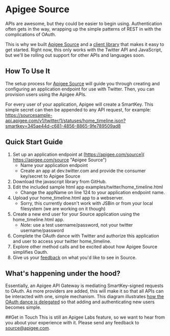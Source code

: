 # Apigee Source
APIs are awesome, but they could be easier to begin using. Authentication often gets in the way, wrapping up the simple patterns of REST in with the complications of OAuth.

This is why we built [Apigee Source](http://blog.apigee.com/detail/apigee_source_twitter_api/) and a [client library](http://apigee.github.com/Apigee-Source-for-JavaScript/) that makes it easy to get started. Right now, this only works with the Twitter API and JavaScript, but we'll be rolling out support for other APIs and languages soon.

## How To Use It
The setup process for [Apigee Source](https://apigee.com/source) will guide you through creating and configuring an application endpoint for use with Twitter. Then, you can provision users using the Apigee APIs.

For every user of your application, Apigee will create a SmartKey. This simple secret can then be appended to any API request, for example:
    https://sourcesample-api.apigee.com/v1/twitter/1/statuses/home_timeline.json?smartkey=345ae44d-c681-4856-8865-9fe789509ad8

## Quick Start Guide
1. Set up an application endpoint at [https://apigee.com/source]( https://apigee.com/source "Apigee Source")
    * Name your application endpoint
    * Create an app at dev.twitter.com and provide the consumer key/secret to Apigee Source
2. Download the javascript library from GitHub.
3. Edit the included sample html app  examples/twitter/home_timeline.html
    * Change the appName on line 124 to your application endpoint name.
4. Upload your home_timeline.html app to a webserver.
    * Sorry, this currently doesn't work with JSBin or from your local filesystem (we are working on it though)
5. Create a new end user for your Source application using the home_timeline.html app.
    * *Note:* use a test username/password, not your twitter username/password
6. Complete the OAuth dance with Twitter and authorize this application and user to access your twitter home_timeline.
7. Explore other method calls and be excited about how Apigee Source simplifies Oauth.
8. Give us your [feedback](mailto:source@apigee.com "Send Feedback") on what you'd like to see in Source.

## What's happening under the hood?
Essentially, an Apigee API Gateway is mediating SmartKey-signed requests to OAuth. As more providers are added, this will make it so that all APIs can be interacted with one, simple mechanism. This diagram illustrates [how the OAuth dance is delegated](https://docs.google.com/drawings/pub?id=1CPCIa8t8lqHnbI1EQDVIWSxAJINLiysNasU55xHrmnA&w=903&h=961) so that adding and authenticating new users becomes simple.

##Get in Touch
This is still an Apigee Labs feature, so we want to hear from you about your experience with it. Please send any feedback to [source@apigee.com](mailto:source@apigee.com).